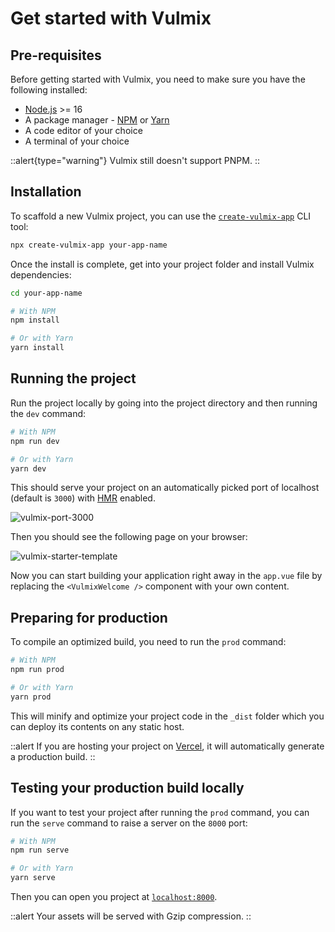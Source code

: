 # Get started with Vulmix

## Pre-requisites

Before getting started with Vulmix, you need to make sure you have the following installed:

- <a href="https://nodejs.org/" target="_blank" rel="nofollow noreferrer noopener">Node.js</a> >= 16
- A package manager - <a href="https://www.npmjs.com/" target="_blank" rel="nofollow noreferrer noopener">NPM</a> or <a href="https://yarnpkg.com/" target="_blank" rel="nofollow noreferrer noopener">Yarn</a>
- A code editor of your choice
- A terminal of your choice

::alert{type="warning"}
  Vulmix still doesn't support PNPM.
::

## Installation

To scaffold a new Vulmix project, you can use the <a href="https://npmjs.com/package/create-vulmix-app" target="_blank" rel="nofollow noopener noreferrer">`create-vulmix-app`</a> CLI tool:

```bash
npx create-vulmix-app your-app-name
```

Once the install is complete, get into your project folder and install Vulmix dependencies:

```bash
cd your-app-name
```

```bash
# With NPM
npm install

# Or with Yarn
yarn install
```

## Running the project

Run the project locally by going into the project directory and then running the `dev` command:

```bash
# With NPM
npm run dev

# Or with Yarn
yarn dev
```

This should serve your project on an automatically picked port of localhost (default is `3000`) with [HMR](/guide/features/hot-module-replacement) enabled.

![vulmix-port-3000](/img/vulmix-terminal-running.png)

Then you should see the following page on your browser:

![vulmix-starter-template](/img/vulmix-welcome.png)

Now you can start building your application right away in the `app.vue` file by replacing the `<VulmixWelcome />` component with your own content.

## Preparing for production

To compile an optimized build, you need to run the `prod` command:

```bash
# With NPM
npm run prod

# Or with Yarn
yarn prod
```

This will minify and optimize your project code in the `_dist` folder which you can deploy its contents on any static host.

::alert
  If you are hosting your project on <a href="https://vercel.com/" target="_blank" rel="nofollow noreferrer noopener">Vercel</a>, it will automatically generate a production build.
::

## Testing your production build locally

If you want to test your project after running the `prod` command, you can run the `serve` command to raise a server on the `8000` port:

```bash
# With NPM
npm run serve

# Or with Yarn
yarn serve
```

Then you can open you project at <a href="http://localhost:8000" target="_blank" rel="nofollow noreferrer noopener">`localhost:8000`</a>.

::alert
Your assets will be served with Gzip compression.
::
